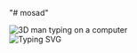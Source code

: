 "# mosad" 

![3D man typing on a computer](./coding.gif)<br/>
![Typing SVG](https://readme-typing-svg.demolab.com/?lines=Hi,+My+name+is+Tzvi+Shor;Welcome+to+my+git&font=VT323&size=30&color=00B139)
